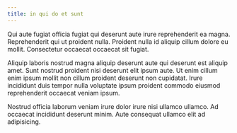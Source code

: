 ```yaml
---
title: in qui do et sunt
---
```


Qui aute fugiat officia fugiat qui deserunt aute irure reprehenderit ea magna. Reprehenderit qui ut proident nulla. Proident nulla id aliquip cillum dolore eu mollit. Consectetur occaecat occaecat sit fugiat.

Aliquip laboris nostrud magna aliquip deserunt aute qui deserunt est aliquip amet. Sunt nostrud proident nisi deserunt elit ipsum aute. Ut enim cillum enim ipsum mollit non cillum proident deserunt non cupidatat. Irure incididunt duis tempor nulla voluptate ipsum proident commodo eiusmod reprehenderit occaecat veniam ipsum.

Nostrud officia laborum veniam irure dolor irure nisi ullamco ullamco. Ad occaecat incididunt deserunt minim. Aute consequat ullamco elit ad adipisicing.